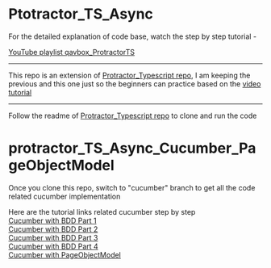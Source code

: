 # Ptotractor_TS_Async

For the detailed explanation of code base, watch the step by step tutorial - 

[YouTube playlist qavbox_ProtractorTS](https://www.youtube.com/watch?v=-zNFZjRo9Cc&list=PLPO0LFyCaSo1yMwM8VQZrE7japdwypBvb)

---
This repo is an extension of [Protractor_Typescript repo](https://github.com/sunilpatro1985/Protractor-typescript), 
I am keeping the previous and this one just so the beginners can practice based on the [video tutorial](https://www.youtube.com/watch?v=-zNFZjRo9Cc&list=PLPO0LFyCaSo1yMwM8VQZrE7japdwypBvb)

---
Follow the readme of [Protractor_Typescript repo](https://github.com/sunilpatro1985/Protractor-typescript) to clone and 
run the code

# protractor_TS_Async_Cucumber_PageObjectModel

Once you clone this repo, switch to "cucumber" branch to get all the code related cucumber implementation

Here are the tutorial links related cucumber step by step  
[Cucumber with BDD Part 1](https://youtu.be/2vzvx0IpeBw)  
[Cucumber with BDD Part 2](https://youtu.be/W5Y5QNQ35MI)  
[Cucumber with BDD Part 3](https://youtu.be/saY4h4ZOtCM)  
[Cucumber with BDD Part 4](https://youtu.be/wV2u_VWIaq0)  
[Cucumber with PageObjectModel]()
